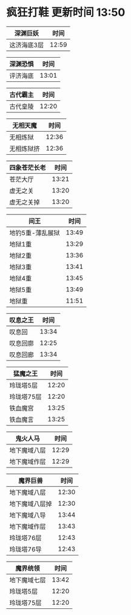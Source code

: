 # 疯狂打鞋 更新时间 13:50

| 深渊巨妖   | 时间    |
|--------|-------|
| 这济海底3层 | 12:59 |

| 深渊恐惧   | 时间    |
|--------|-------|
| 评济海底 | 13:01 |

| 古代霸主   | 时间    |
|--------|-------|
| 古代皇陵 | 12:20 |

| 无相天魔   | 时间    |
|--------|-------|
| 无相炼狱 | 12:36 |
| 无相炼狱挤 | 12:36 |

| 四象苍茫长老   | 时间    |
|--------|-------|
| 苍茫大厅 | 13:21 |
| 虚无之关 | 13:20 |
| 虚无之关掉 | 13:20 |

| 间王   | 时间    |
|--------|-------|
| 地钓5重-薄乱展狱 | 13:49 |
| 地狱1重 | 13:29 |
| 地狱2重 | 13:36 |
| 地狱3重 | 13:41 |
| 地狱4重 | 13:45 |
| 地狱5重 | 13:49 |
| 地狱重 | 11:51 |

| 叹息之王   | 时间    |
|--------|-------|
| 叹息回 | 13:34 |
| 叹息回廓 | 12:25 |
| 叹息回廊 | 13:34 |

| 猛魔之王   | 时间    |
|--------|-------|
| 玲珑塔5层 | 12:20 |
| 玲珑塔75层 | 12:20 |
| 铁血魔宫 | 13:25 |
| 铁血魔言 | 13:25 |

| 鬼火人马   | 时间    |
|--------|-------|
| 地下魔域八层 | 12:29 |
| 地下魔域作层 | 12:29 |

| 魔界巨兽   | 时间    |
|--------|-------|
| 地下魔域八层 | 12:30 |
| 地下魔域八层掉 | 12:30 |
| 地下魔域八导 | 13:44 |
| 地下魔域作层 | 13:43 |
| 玲珑塔76层 | 12:43 |
| 玲珑塔76导 | 12:43 |

| 魔界统领   | 时间    |
|--------|-------|
| 地下魔域七层 | 13:42 |
| 玲珑塔5层 | 12:20 |
| 玲珑塔75层 | 12:20 |